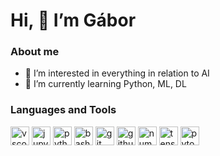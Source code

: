 # Hi, 👋 I’m Gábor

### About me
- 👀 I’m interested in everything in relation to AI
- 🌱 I’m currently learning Python, ML, DL

### Languages and Tools
<img src="https://cdn.jsdelivr.net/gh/devicons/devicon/icons/vscode/vscode-original.svg" height="30" width="30" title="vscode"/> <img src="https://cdn.jsdelivr.net/gh/devicons/devicon/icons/jupyter/jupyter-original-wordmark.svg" height="30" width="30" title="jupyter"/> <img src="https://cdn.jsdelivr.net/gh/devicons/devicon/icons/python/python-original.svg" height="30" width="30" title="python"/> <img src="https://cdn.jsdelivr.net/gh/devicons/devicon/icons/bash/bash-original.svg" height="30" width="30" title="bash"/> <img src="https://cdn.jsdelivr.net/gh/devicons/devicon/icons/git/git-original.svg" height="30" width="30" title="git"/> <img src="https://cdn.jsdelivr.net/gh/devicons/devicon/icons/github/github-original.svg" height="30" width="30" title="github"/> <img src="https://cdn.jsdelivr.net/gh/devicons/devicon/icons/numpy/numpy-original.svg" height="30" width="30" title="numpy"/> <img src="https://cdn.jsdelivr.net/gh/devicons/devicon/icons/tensorflow/tensorflow-original.svg" height="30" width="30" title="tensorflow"/> <img src="https://cdn.jsdelivr.net/gh/devicons/devicon/icons/pytorch/pytorch-original.svg" height="30" width="30" title="pytorch"/>

<!---
NRG0513/NRG0513 is a ✨ special ✨ repository because its `README.md` (this file) appears on your GitHub profile.
You can click the Preview link to take a look at your changes.

- 💞️ I’m looking to collaborate on ...
- 📫 How to reach me ...

https://devicon.dev/
https://shields.io/

https://img.shields.io/static/v1?label=&message=Python&color=bbc1d2&style=flat&logo=python


<img src="https://img.shields.io/static/v1?label=&message=vscode&color=blue&style=flat&logo=visualstudiocode&logoColor=ffffff"> <img src="https://img.shields.io/static/v1?label=&message=jupyter&color=blue&style=flat&logo=jupyter&logoColor=ffffff"> <img src="https://img.shields.io/static/v1?label=&message=python&color=blue&style=flat&logo=python&logoColor=ffffff"> <img src="https://img.shields.io/badge/Bash-121011.svg?logo=gnu-bash&logoColor=ffffff&color=blue&style=flat"> <img src="https://img.shields.io/static/v1?label=&message=github&color=blue&style=flat&logo=github&logoColor=ffffff"> <img src="https://img.shields.io/static/v1?label=&message=numpy&color=blue&style=flat&logo=numpy&logoColor=ffffff"> <img src="https://img.shields.io/static/v1?label=&message=tensorflow&color=blue&style=flat&logo=tensorflow&logoColor=ffffff"> <img src="https://img.shields.io/static/v1?label=&message=pytorch&color=blue&style=flat&logo=pytorch&logoColor=ffffff">

--->
